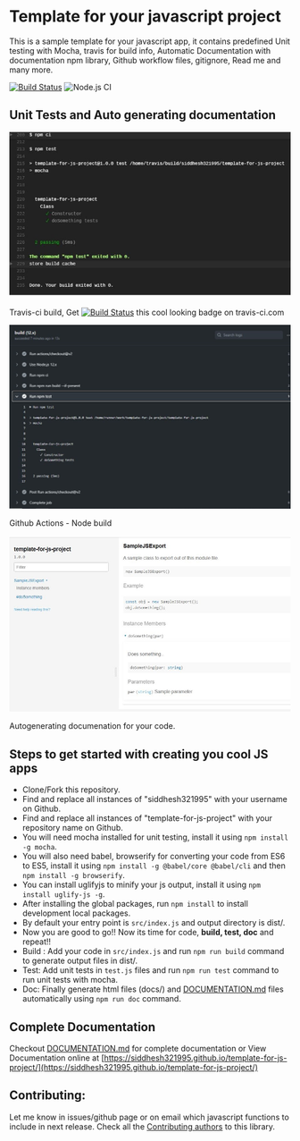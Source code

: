 # Template for your javascript project
This is a sample template for your javascript app, it contains predefined Unit testing with Mocha, travis for build info, Automatic Documentation with documentation npm library, Github workflow files, gitignore, Read me and many more.

[![Build Status](https://travis-ci.com/siddhesh321995/template-for-js-project.svg?branch=main)](https://travis-ci.com/siddhesh321995/template-for-js-project)
![Node.js CI](https://github.com/siddhesh321995/template-for-js-project/workflows/Node.js%20CI/badge.svg?branch=main)

## Unit Tests and Auto generating documentation
![alt text](imgs/travis-build.JPG)

Travis-ci build, Get [![Build Status](https://travis-ci.com/siddhesh321995/template-for-js-project.svg?branch=main)](https://travis-ci.com/siddhesh321995/template-for-js-project) this cool looking badge on travis-ci.com

![alt text](imgs/github-node-action.JPG)

Github Actions - Node build

![alt text](imgs/autogenerated-documentation.JPG)

Autogenerating documenation for your code.

## Steps to get started with creating you cool JS apps
- Clone/Fork this repository.
- Find and replace all instances of "siddhesh321995" with your username on Github.
- Find and replace all instances of "template-for-js-project" with your repository name on Github.
- You will need mocha installed for unit testing, install it using `npm install -g mocha`.
- You will also need babel, browserify for converting your code from ES6 to ES5, install it using `npm install -g @babel/core @babel/cli` and then `npm install -g browserify`.
- You can install uglifyjs to minify your js output, install it using `npm install uglify-js -g`.
- After installing the global packages, run `npm install` to install development local packages.
- By default your entry point is `src/index.js` and output directory is dist/.
- Now you are good to go!! Now its time for code, **build, test, doc** and repeat!!
- Build : Add your code in `src/index.js` and run `npm run build` command to generate output files in dist/.
- Test: Add unit tests in `test.js` files and run `npm run test` command to run unit tests with mocha.
- Doc: Finally generate html files (docs/) and [DOCUMENTATION.md](DOCUMENTATION.md) files automatically using `npm run doc` command.

## Complete Documentation
Checkout [DOCUMENTATION.md](DOCUMENTATION.md) for complete documentation or View Documentation online at [https://siddhesh321995.github.io/template-for-js-project/](https://siddhesh321995.github.io/template-for-js-project/)

## Contributing:
Let me know in issues/github page or on email which javascript functions to include in next release.
Check all the [Contributing authors](CONTRIBUTING.md) to this library.